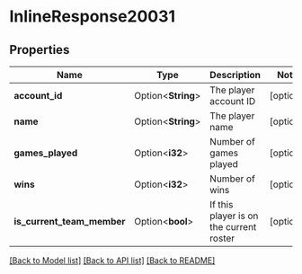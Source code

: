 # InlineResponse20031

## Properties

Name | Type | Description | Notes
------------ | ------------- | ------------- | -------------
**account_id** | Option<**String**> | The player account ID | [optional]
**name** | Option<**String**> | The player name | [optional]
**games_played** | Option<**i32**> | Number of games played | [optional]
**wins** | Option<**i32**> | Number of wins | [optional]
**is_current_team_member** | Option<**bool**> | If this player is on the current roster | [optional]

[[Back to Model list]](../README.md#documentation-for-models) [[Back to API list]](../README.md#documentation-for-api-endpoints) [[Back to README]](../README.md)


